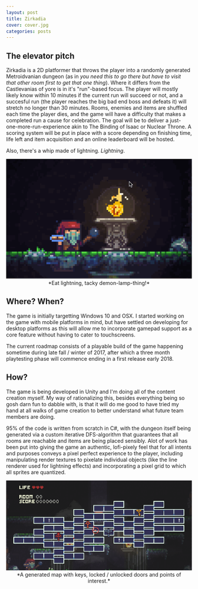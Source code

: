 ```yaml
---
layout: post
title: Zirkadia
cover: cover.jpg
categories: posts
---
```


## The elevator pitch

Zirkadia is a 2D platformer that throws the player into a randomly generated Metroidvanian dungeon (as in _you need this to go there but have to visit that other room first to get that one thing_). Where it differs from the Castlevanias of yore is in it's "run"-based focus. The player will mostly likely know within 10 minutes if the current run will succeed or not, and a succesful run (the player reaches the big bad end boss and defeats it) will stretch no longer than 30 minutes. Rooms, enemies and items are shuffled each time the player dies, and the game will have a difficulty that makes a completed run a cause for celebration. The goal will be to deliver a just-one-more-run-experience akin to The Binding of Isaac or Nuclear Throne. A scoring system will be put in place with a score depending on finishing time, life left and item acquisition and an online leaderboard will be hosted.

Also, there's a whip made of lightning. _Lightning_.
<div style="text-align:center"><img src ="/images/lightningweb.gif"/></div>
<center>*Eat lightning, tacky demon-lamp-thing!*</center>


## Where? When?
 
The game is initially targetting Windows 10 and OSX. I started working on the game with mobile platforms in mind, but have settled on developing for desktop platforms as this will allow me to incorporate gamepad support as a core feature without having to cater to touchscreens. 

The current roadmap consists of a playable build of the game happening sometime during late fall / winter of 2017, after which a three month playtesting phase will commence ending in a first release early 2018.

## How? 

The game is being developed in Unity and I'm doing all of the content creation myself. My way of rationalizing this, besides everything being so gosh darn fun to dabble with, is that it will do me good to have tried my hand at all walks of game creation to better understand what future team members are doing. 

95% of the code is written from scratch in C#, with the dungeon itself being generated via a custom iterative DFS-algorithm that guarantees that all rooms are reachable and items are being placed sensibly. Alot of work has been put into giving the game an authentic, lofi-pixely feel that for all intents and purposes conveys a pixel perfect experience to the player, including manipulating render textures to pixelate individual objects (like the line renderer used for lightning effects) and incorporating a pixel grid to which all sprites are quantized.

<div style="text-align:center"><img src ="/images/mapweb.png"/></div>
<center>*A generated map with keys, locked / unlocked doors and points of interest.*</center>
